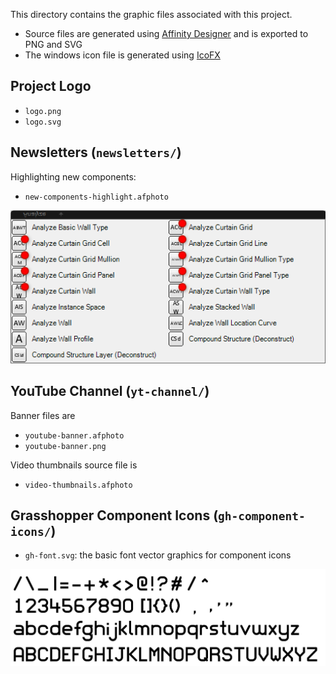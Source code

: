 This directory contains the graphic files associated with this project.

- Source files are generated using [Affinity Designer](https://affinity.serif.com/en-gb/designer/) and is exported to PNG and SVG
- The windows icon file is generated using [IcoFX](https://icofx.ro/)


## Project Logo

- `logo.png`
- `logo.svg`

## Newsletters (`newsletters/`)

Highlighting new components:

- `new-components-highlight.afphoto`

![](newsletters/new-components-highlight.png)

## YouTube Channel (`yt-channel/`)

Banner files are

- `youtube-banner.afphoto`
- `youtube-banner.png`

Video thumbnails source file is

- `video-thumbnails.afphoto`


## Grasshopper Component Icons  (`gh-component-icons/`)

- `gh-font.svg`: the basic font vector graphics for component icons

![](gh-component-icons/gh-font.png)
